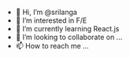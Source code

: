 - 👋 Hi, I’m @srilanga
- 👀 I’m interested in F/E
- 🌱 I’m currently learning React.js
- 💞️ I’m looking to collaborate on ...
- 📫 How to reach me ...

<!---
srilanga/srilanga is a ✨ special ✨ repository because its `README.md` (this file) appears on your GitHub profile.
You can click the Preview link to take a look at your changes.
--->
